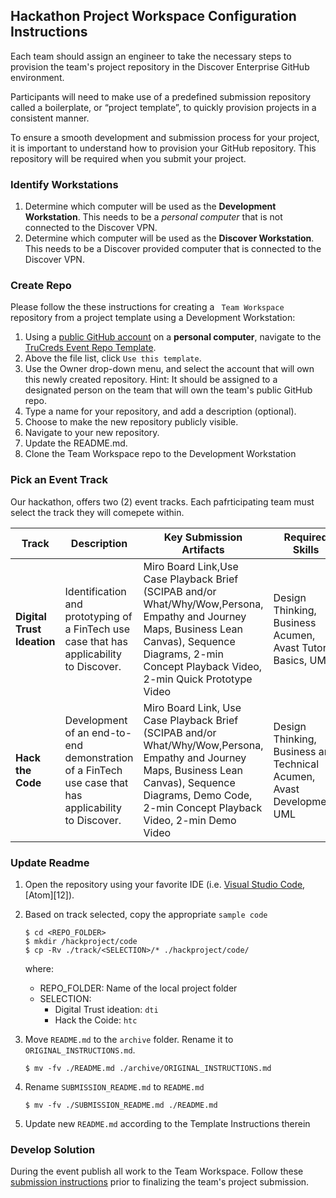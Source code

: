 ## Hackathon Project Workspace Configuration Instructions

Each team should assign an engineer to take the necessary steps to provision the team's project repository in the Discover Enterprise GitHub environment. 

Participants will need to make use of a predefined submission repository called a boilerplate, or “project template”, to quickly provision projects in a consistent manner.

To ensure a smooth development and submission process for your project, it is important to understand how to provision your GitHub repository. This repository will be required when you submit your project. 

### Identify Workstations

1. Determine which computer will be used as the **Development Workstation**. This needs to be a *personal computer* that is not connected to the Discover VPN.
2. Determine which computer will be used as the **Discover Workstation**. This needs to be a Discover provided computer that is connected to the Discover VPN.

### Create Repo

Please follow the these instructions for creating a ``` Team Workspace``` repository from a project template using a Development Workstation:

1. Using a [public GitHub account](https://github.com/) on a **personal computer**, navigate to the [TruCreds Event Repo Template](https://github.com/brycecurtis/dfs-trucreds-hackathon).
2. Above the file list, click `Use this template`.
3. Use the Owner drop-down menu, and select the account that will own this newly created repository. Hint: It should be assigned to a designated person on the team that will own the team's public GitHub repo.   
4. Type a name for your repository, and add a description (optional).
5. Choose to make the new repository publicly visible.
6. Navigate to your new repository.
7. Update the README.md.
8. Clone the Team Workspace repo to the Development Workstation

###  Pick an Event Track
Our hackathon, offers two (2) event tracks. Each pafrticipating team must select the track they will comepete within.

| Track | Description | Key Submission Artifacts | Required Skills |
| --- | --- | --- | --- | 
| **Digital Trust Ideation** | Identification and prototyping of a FinTech use case that has applicability to Discover. | Miro Board Link,Use Case Playback Brief (SCIPAB and/or What/Why/Wow,Persona, Empathy and Journey Maps, Business Lean Canvas), Sequence Diagrams, 2-min Concept Playback Video, 2-min Quick Prototype Video | Design Thinking, Business Acumen, Avast Tutorial Basics, UML |
| **Hack the Code** | Development of an end-to-end demonstration of a FinTech use case that has applicability to Discover. | Miro Board Link, Use Case Playback Brief (SCIPAB and/or What/Why/Wow,Persona, Empathy and Journey Maps, Business Lean Canvas), Sequence Diagrams, Demo Code, 2-min Concept Playback Video, 2-min Demo Video | Design Thinking, Business and Technical Acumen, Avast Development, UML |

### Update Readme
1. Open the repository using your favorite IDE (i.e. [Visual Studio Code][1], [Atom][12]).
2. Based on track selected, copy the appropriate `sample code` 

    ```
    $ cd <REPO_FOLDER>
    $ mkdir /hackproject/code
    $ cp -Rv ./track/<SELECTION>/* ./hackproject/code/
    ```

    where:
    
    * REPO_FOLDER: Name of the local project folder
    * SELECTION: 
        * Digital Trust ideation: `dti`
        * Hack the Coide: `htc`

3. Move `README.md` to the `archive` folder. Rename it to `ORIGINAL_INSTRUCTIONS.md`.

    ```
    $ mv -fv ./README.md ./archive/ORIGINAL_INSTRUCTIONS.md
    ```

4. Rename `SUBMISSION_README.md` to `README.md`

    ```
    $ mv -fv ./SUBMISSION_README.md ./README.md
    ```

5. Update new `README.md` according to the Template Instructions therein 

### Develop Solution
During the event publish all work to the Team Workspace. Follow these [submission instructions](./submission-instructions.md) prior to finalizing the team's project submission.  

[1]: https://code.visualstudio.com/
[2]: https://atom.io
